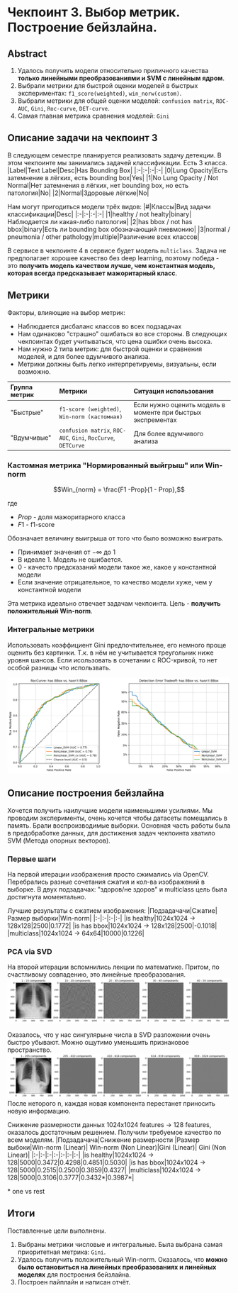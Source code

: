 # Чекпоинт 3. Выбор метрик. Построение бейзлайна.

## Abstract
1. Удалось получить модели относительно приличного качества **только линейными преобразованиями и SVM с линейным ядром**.
2. Выбрали метрики для быстрой оценки моделей в быстрых экспериментах: `f1_score(weighted)`, `win_norw(custom)`. 
3. Выбрали метрики для общей оценки моделей: `confusion matrix`, `ROC-AUC`, `Gini`, `Roc-curve`, `DET-curve`.
4. Самая главная метрика сравнения моделей: `Gini`

## Описание задачи на чекпоинт 3
В следующем семестре планируется реализовать задачу детекции. В этом чекпоинте мы занимались задачей классификации. Есть 3 класса. 
|Label|Text Label|Desc|Has Bounding Box|
|:-|:-|:-|:-|
|0|Lung Opacity|Есть затемнение в лёгких, есть bounding box|Yes|
|1|No Lung Opacity / Not Normal|Нет затемнения в лёгких, нет bounding box, но есть патология|No|
|2|Normal|Здоровые лёгкие|No|

Нам могут пригодиться модели трёх видов:
|#|Классы|Вид задачи классификации|Desc|
|:-|:-|:-|:-|
|1|healthy / not healty|binary|Наблюдается ли какая-либо патология|
|2|has bbox / not has bbox|binary|Есть ли bounding box обозначающий пневмонию|
|3|normal / pneumonia / other pathology|multiple|Различение всех классов|

В сервисе в чекпоинте 4 в сервисе будет модель `multiclass`. Задача не предполагает хорошее качество без deep learning, поэтому победа - это **получить модель качеством лучше, чем константная модель, которая всегда предсказывает мажоритарный класс**.

## Метрики
Факторы, влияющие на выбор метрик:
* Наблюдается дисбаланс классов во всех подзадачах
* Нам одинаково "страшно" ошибаться во все стороны. В следующих чекпоинтах будет учитываться, что цена ошибки очень высока.
* Нам нужно 2 типа метрик: для быстрой оценки и сравнения моделей, и для более вдумчивого анализа.
* Метрики должны быть легко интерпретируемы, визуальны, если возможно.

|Группа метрик|Метрики|Ситуация использования|
|:-|:-|:-|
|"Быстрые"|`f1-score (weighted)`, `Win-norm (кастомная)`|Eсли нужно оценить модель в моменте при быстрых экспрементах|
|"Вдумчивые"|`confusion matrix`, `ROC-AUC`, `Gini`, `RocCurve`, `DETCurve`|Для более вдумчивого анализа|

### Кастомная метрика "Нормированный выйгрыш" или Win-norm
$$Win_{norm} = \frac{F1 -Prop}{1 - Prop},$$ 

где
* $Prop$ - доля мажоритарного класса
* $F1$ - f1-score

Обозначает величину выигрыша от того что было возможно выиграть.
* Принимает значения от $-\infty$ до $1$ 
* В идеале 1. Модель не ошибается.
* 0 - качесто предсказаний модели такое же, какое у константной модели
* Если значение отрицательное, то качество модели хуже, чем у константной модели

Эта метрика идеально отвечает задачам чекпоинта. Цель - **получить положительный Win-norm**.

### Интегральные метрики
Использовать коэффициент Gini предпочтительнее, его немного проще оценить без картинки. Т.к. в нём не учитывается треугольник ниже уровня шансов. Если исользовать в сочетании с ROC-кривой, то нет особой разницы что использвать.

![График с интегральными метриками (Roc-curve и DET)](https://raw.githubusercontent.com/Amlaith/medical_diseases_recognition/refs/heads/main/checkpoint_3_baseline/md_media/roc_det_curve_bbox_clf.png)


## Описание построения бейзлайна
Хочется получить наилучшие модели наименьшими усилиями. Мы проводим эксперименты, очень хочется чтобы датасеты помещались в память. Брали воспроизводимые выборки. Основная часть работы была в предобработке данных, для достижения задач чекпоинта хватило SVM (Метода опорных векторов).

### Первые шаги
На первой итерации изображения просто сжимались via OpenCV. Перебрались разные сочетания сжатия и кол-ва изображений в выборке. В двух подзадачах: "здоров/не здоров" и multiclass цель была достигнута моментально.

Лучшие результаты с сжатием изображения:
|Подзадачачи|Сжатие|Размер выборки|Win-norm|
|:-|:-|:-|:-|
|is healthy|1024x1024 $\rightarrow$ 128x128|2500|0.1772|
|is has bbox|1024x1024 $\rightarrow$ 128x128|2500|-0.1018|
|multiclass|1024x1024 $\rightarrow$ 64x64|10000|0.1226|

### PCA via SVD
На второй итерации вспомнились лекции по математике. Притом, по счастливому совпадению, это линейные преобразования. 
![svd показательство visul](https://raw.githubusercontent.com/Amlaith/medical_diseases_recognition/refs/heads/main/checkpoint_3_baseline/md_media/components_graph_2.png)

Оказалось, что у нас сингулярыне числа в SVD разложении очень быстро убывают. Можно ощутимо уменьшить признаковое пространство.
![svd показательство visul](https://raw.githubusercontent.com/Amlaith/medical_diseases_recognition/refs/heads/main/checkpoint_3_baseline/md_media/components_graph_3.png)
После неторого n, каждая новая компонента перестанет приносить новую информацию.

Снижение размерности данных  1024x1024 features $\rightarrow$ 128 features, оказалось достаточным решением. Получили требуемое качество по всем моделям. 
|Подзадачача|Снижение размерности |Размер выбоки|Win-norm (Linear)| Win-norm (Non Linear)|Gini (Linear)| Gini (Non Linear)|
|:-|:-|:-|:-|:-|:-|:-|
|is healthy|1024x1024 $\rightarrow$ 128|5000|0.3472|0.4298|0.4851|0.5030|
|is has bbox|1024x1024 $\rightarrow$ 128|5000|0.2515|0.2500|0.3859|0.4327|
|multiclass|1024x1024 $\rightarrow$ 128|5000|0.3106|0.3777|0.3432\*|0.3987\*|

\* one vs rest

## Итоги
Поставленные цели выполнены. 
1. Выбраны метрики числовые и интегральные. Была выбрана самая приоритетная метрика: `Gini`.
2. Удалось получить положительный Win-norm. Оказалось, что **можно было остановиться на линейных преобразованиях и линейных моделях** для построения бейзлайна.
3. Построен пайплайн и написан отчёт.
